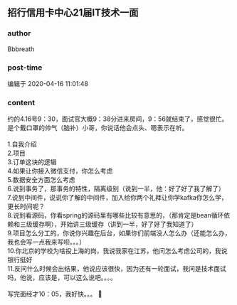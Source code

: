 ## 招行信用卡中心21届IT技术一面
### author 
Bbbreath
### post-time 

编辑于  2020-04-16 11:01:48
### content 
<div class="post-topic-des nc-post-content">
 <div>
  约的4.16号9：30，面试官大概9：38分进来房间，9：56就结束了，感觉很忙。是个戴口罩的帅气（脑补）小哥，你说话他会点头、嗯表示在听。
 </div>
 <div>
  <br/>
 </div>
 <div>
  1.自我介绍
 </div>
 <div>
  2.项目
 </div>
 <div>
  3.订单这块的逻辑
 </div>
 <div>
  4.如果让你接入微信支付，你怎么考虑
 </div>
 <div>
  5.数据安全方面怎么考虑
 </div>
 <div>
  6.说到事务了，那事务的特性，隔离级别（说到一半，他：好了好了我了解了）
 </div>
 <div>
  7.说到中间件，说说你了解的中间件，加入给你两个礼拜让你学kafka你怎么学，更长时间呢？
 </div>
 <div>
  8.说到看源码，你看spring的源码里有哪些比较有意思的，（那肯定是bean循环依赖和三级缓存啊），开始讲三级缓存（讲到一半，好了好了我知道了）
 </div>
 <div>
  9.项目怎么分工的，你说你兴趣在后台，如果你们前端没人怎么办（还能怎么办，我也会写一点我来写呗。。。）
 </div>
 <div>
  10.你北京的学校为啥投上海的岗，我说我家在江苏，他问怎么考虑公司的，我说银行挺好
 </div>
 <div>
  11.反问什么时候会出结果，他说应该很快，因为还有一轮面试，我问是技术面试吗，他说，应该是，可以这么说吧。。。。
 </div>
 <div>
  <br/>
 </div>
 <div>
  写完面经才10：05，我好快。。。
  <span>
   🤣
  </span>
 </div>
</div>
